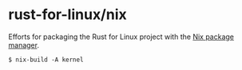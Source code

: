 
# rust-for-linux/nix

Efforts for packaging the Rust for Linux project with the [Nix package manager](https://nixos.org/).

```
$ nix-build -A kernel
```
